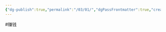 ```yaml
---
{"dg-publish":true,"permalink":"/03/01/","dgPassFrontmatter":true,"created":"2024-11-30T18:05:50.905+08:00","updated":"2024-12-03T11:26:23.804+08:00"}
---
```


#赚钱






